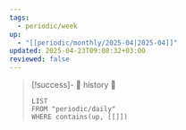 ```yaml
---
tags:
  - periodic/week
up:
  - "[[periodic/monthly/2025-04|2025-04]]"
updated: 2025-04-23T09:08:32+03:00
reviewed: false
---
```


> [!success]- 🔻 history 🔻
> ```dataview
> LIST
> FROM "periodic/daily"
> WHERE contains(up, [[]])
> ```
